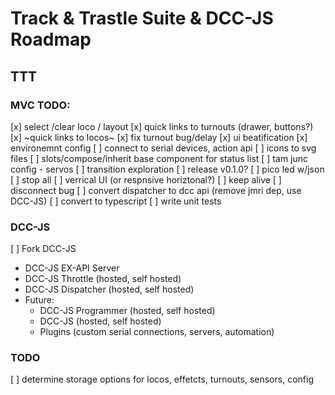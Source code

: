 # Track & Trastle Suite & DCC-JS Roadmap

## TTT

### MVC TODO:

[x] select /clear loco / layout
[x] quick links to turnouts (drawer, buttons?)
[x] ~quick links to locos~
[x] fix turnout bug/delay
[x] ui beatification
[x] environemnt config
[ ] connect to serial devices, action api
[ ] icons to svg files
[ ] slots/compose/inherit base component for status list
[ ] tam junc config - servos
[ ] transition exploration
[ ] release v0.1.0?
[ ] pico led w/json
[ ] stop all
[ ] verrical UI (or respnsive horiztonal?)
[ ] keep alive
[ ] disconnect bug
[ ] convert dispatcher to dcc api (remove jmri dep, use DCC-JS)
[ ] convert to typescript
[ ] write unit tests

### DCC-JS

[ ] Fork DCC-JS
  - DCC-JS EX-API Server
  - DCC-JS Throttle (hosted, self hosted)
  - DCC-JS Dispatcher (hosted, self hosted)
  - Future:
    - DCC-JS Programmer (hosted, self hosted)
    - DCC-JS (hosted, self hosted)
    - Plugins (custom serial connections, servers, automation)


### TODO

[ ] determine storage options for locos, effetcts, turnouts, sensors, config
